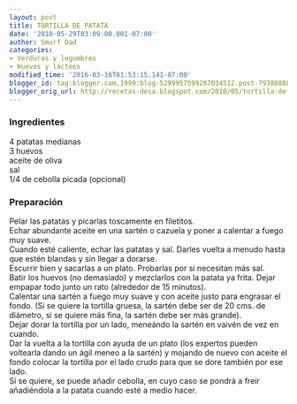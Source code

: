 ```yaml
---
layout: post
title: TORTILLA DE PATATA
date: '2010-05-29T03:09:00.001-07:00'
author: Smurf Dad
categories:
- Verduras y legumbres
- Huevos y lácteos
modified_time: '2016-03-16T01:53:15.141-07:00'
blogger_id: tag:blogger.com,1999:blog-5299957599287034512.post-7938608841925148109
blogger_orig_url: http://recetas-desa.blogspot.com/2010/05/tortilla-de-patata.html
---
```


<h3>Ingredientes</h3>4 patatas medianas<br />3 huevos<br />aceite de oliva<br />sal<br />1/4 de cebolla picada (opcional)<br /><h3>Preparación</h3>Pelar las patatas y picarlas toscamente en filetitos.<br />Echar abundante aceite en una sartén o cazuela y poner a calentar a fuego muy suave.<br />Cuando esté caliente, echar las patatas y sal. Darles vuelta a menudo hasta que estén blandas y sin llegar a dorarse.<br />Escurrir bien y sacarlas a un plato. Probarlas por si necesitan más sal.<br />Batir los huevos (no demasiado) y mezclarlos con la patata ya frita. Dejar empapar todo junto un rato (alrededor de 15 minutos).<br />Calentar una sartén a fuego muy suave y con aceite justo para engrasar el fondo. (Si se quiere la tortilla gruesa, la sartén debe ser de 20 cms. de diámetro, si se quiere más fina, la sartén debe ser más grande).<br />Dejar dorar la tortilla por un lado, meneándo la sartén en vaivén de vez en cuando.<br />Dar la vuelta a la tortilla con ayuda de un plato (los expertos pueden voltearla dando un ágil meneo a la sartén) y mojando de nuevo con aceite el fondo colocar la tortilla por el lado crudo para que se dore también por ese lado.<br />Si se quiere, se puede añadir cebolla, en cuyo caso se pondrá a freír añadiéndola a la patata cuando esté a medio hacer.